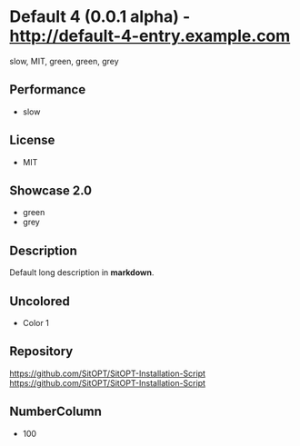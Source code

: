 # Default 4 (0.0.1 alpha) - http://default-4-entry.example.com
slow, MIT, green, green, grey

## Performance
- slow

## License
- MIT

## Showcase 2.0
- green
- grey

## Description
Default long description in __markdown__.

## Uncolored
- Color 1

## Repository
https://github.com/SitOPT/SitOPT-Installation-Script
https://github.com/SitOPT/SitOPT-Installation-Script

## NumberColumn
- 100